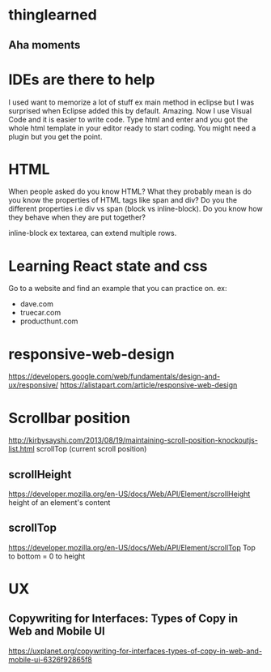 # thinglearned
## Aha moments

# IDEs are there to help
I used want to memorize a lot of stuff ex main method in eclipse but I was surprised when Eclipse added this by default. Amazing. Now I use Visual Code and it is easier to write code. Type html and enter and you got the whole html template in your editor ready to start coding. You might need a plugin but you get the point.

 # HTML
 When people asked do you know HTML? What they probably mean is do you know the properties of HTML tags like span and div? Do you the different properties i.e div vs span (block vs inline-block). Do you know how they behave when they are put together?

inline-block ex textarea, can extend multiple rows.

# Learning React state and css
Go to a website and find an example that you can practice on.
ex:
* dave.com
* truecar.com
* producthunt.com

# responsive-web-design
https://developers.google.com/web/fundamentals/design-and-ux/responsive/
https://alistapart.com/article/responsive-web-design


# Scrollbar position
http://kirbysayshi.com/2013/08/19/maintaining-scroll-position-knockoutjs-list.html
scrollTop (current scroll position)

## scrollHeight
https://developer.mozilla.org/en-US/docs/Web/API/Element/scrollHeight
height of an element's content

## scrollTop
https://developer.mozilla.org/en-US/docs/Web/API/Element/scrollTop
Top to bottom = 0 to height

# UX
## Copywriting for Interfaces: Types of Copy in Web and Mobile UI

https://uxplanet.org/copywriting-for-interfaces-types-of-copy-in-web-and-mobile-ui-6326f92865f8
